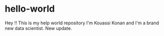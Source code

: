 # hello-world
Hey !! This is my help world repository
I'm Kouassi Konan and I'm a brand new data scientist.
New update.
